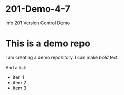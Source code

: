 # 201-Demo-4-7
info 201 Version Control Demo
# This is a demo repo

I am creating a demo repository. I can make *bold* text.

And a list:
- iten 1
- item 2
- item 3
